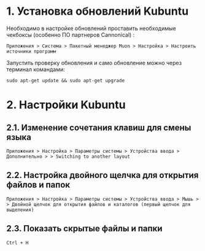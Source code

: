 # 1. Установка обновлений Kubuntu
Необходимо в настройке обновлений проставить необходимые чекбоксы (особенно ПО партнеров Cannonical) :
```
Приложения > Система > Пакетный менеджер Muon > Настройка > Настроить источники программ
``` 

Запустить проверку обновления и само обновление можно через терминал командами:
```
sudo apt-get update && sudo apt-get upgrade
```

# 2. Настройки Kubuntu

## 2.1. Изменение сочетания клавиш для смены языка
```
Приложения > Настройка > Параметры системы > Устройства ввода > Дополнительно > > Switching to another layout 
```
## 2.2. Настройка двойного щелчка для открытия файлов и папок
```
Приложения > Настройка > Параметры системы > Устройства ввода > Мышь > > Двойной щелчок для открытия файлов и каталогов (первый щелчок для выделения)
```
## 2.3. Показать скрытые файлы и папки
```
Ctrl + H
```

